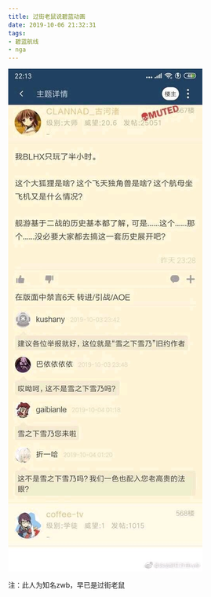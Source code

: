 ```yaml
---
title: 过街老鼠说碧蓝动画
date: 2019-10-06 21:32:31
tags:
- 碧蓝航线
- nga
---
```

![](2019-10-06-21-32/01.jpg)

注：此人为知名zwb，早已是过街老鼠

